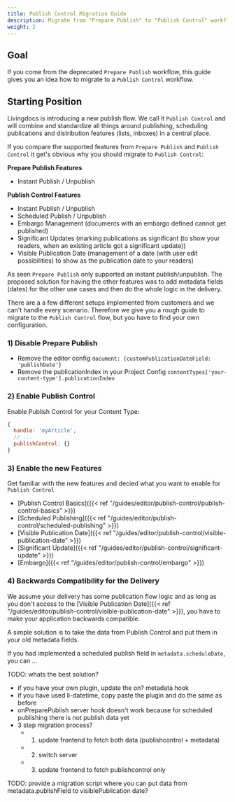 ```yaml
---
title: Publish Control Migration Guide
description: Migrate from "Prepare Publish" to "Publish Control" workflow
weight: 2
---
```


## Goal

If you come from the deprecated `Prepare Publish` workflow, this guide gives you an idea how to migrate to a `Publish Control` workflow.

## Starting Position

Livingdocs is introducing a new publish flow. We call it `Publish Control` and will combine and standardize all things around publishing, scheduling publications and distribution features (lists, inboxes) in a central place.

If you compare the supported features from `Prepare Publish` and `Publish Control` it get's obvious why you should migrate to `Publish Control`:

**Prepare Publish Features**
- Instant Publish / Unpublish

**Publish Control Features**
  - Instant Publish / Unpublish
  - Scheduled Publish / Unpublish
  - Embargo Management (documents with an embargo defined cannot get published)
  - Significant Updates (marking publications as significant (to show your readers, when an existing article got a significant update))
  - Visible Publication Date (management of a date (with user edit possibilities) to show as the publication date to your readers)


As seen `Prepare Publish` only supported an instant publish/unpublish. The proposed solution for having the other features was to add metadata fields (dates) for the other use cases and then do the whole logic in the delivery.

There are a a few different setups implemented from customers and we can't handle every scenario. Therefore we give you a rough guide to migrate to the `Publish Control` flow, but you have to find your own configuration.

### 1) Disable Prepare Publish

- Remove the editor config `document: {customPublicationDateField: 'publishDate'}`
- Remove the publicationIndex in your Project Config `contentTypes['your-content-type'].publicationIndex`

### 2) Enable Publish Control

Enable Publish Control for your Content Type:

```js
{
  handle: 'myArticle',
  // ...
  publishControl: {}
}
```

### 3) Enable the new Features

Get familiar with the new features and decied what you want to enable for `Publish Control`

- [Publish Control Basics]({{< ref "/guides/editor/publish-control/publish-control-basics" >}})
- [Scheduled Publishing]({{< ref "/guides/editor/publish-control/scheduled-publishing" >}})
- [Visible Publication Date]({{< ref "/guides/editor/publish-control/visible-publication-date" >}})
- [Significant Update]({{< ref "/guides/editor/publish-control/significant-update" >}})
- [Embargo]({{< ref "/guides/editor/publish-control/embargo" >}})

### 4) Backwards Compatibility for the Delivery

We assume your delivery has some publication flow logic and as long as you don't access to the [Visible Publication Date]({{< ref "/guides/editor/publish-control/visible-publication-date" >}}), you have to make your application backwards compatible.

A simple solution is to take the data from Publish Control and put them in your old metadata fields.

If you had implemented a scheduled publish field in `metadata.scheduleDate`, you can ...

TODO: whats the best solution?
- if you have your own plugin, update the on? metadata hook
- if you have used li-datetime, copy paste the plugin and do the same as before
- onPreparePublish server hook doesn't work because for scheduled publishing there is not publish data yet
- 3 step migration process?
  - 1) update frontend to fetch both data (publishcontrol + metadata)
  - 2) switch server
  - 3) update frontend to fetch publishcontrol only


TODO: provide a migration script where you can put data from metadata.publishField to visiblePublication date?
